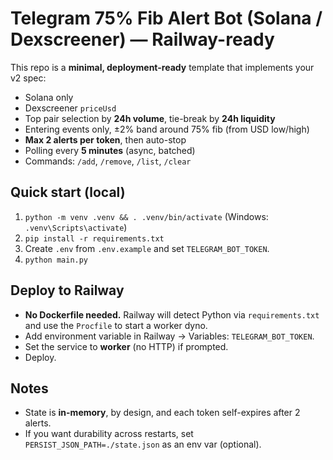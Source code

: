# Telegram 75% Fib Alert Bot (Solana / Dexscreener) — Railway-ready

This repo is a **minimal, deployment-ready** template that implements your v2 spec:
- Solana only
- Dexscreener `priceUsd`
- Top pair selection by **24h volume**, tie-break by **24h liquidity**
- Entering events only, ±2% band around 75% fib (from USD low/high)
- **Max 2 alerts per token**, then auto-stop
- Polling every **5 minutes** (async, batched)
- Commands: `/add`, `/remove`, `/list`, `/clear`

## Quick start (local)
1. `python -m venv .venv && . .venv/bin/activate` (Windows: `.venv\Scripts\activate`)
2. `pip install -r requirements.txt`
3. Create `.env` from `.env.example` and set `TELEGRAM_BOT_TOKEN`.
4. `python main.py`

## Deploy to Railway
- **No Dockerfile needed.** Railway will detect Python via `requirements.txt` and use the `Procfile` to start a worker dyno.
- Add environment variable in Railway → Variables: `TELEGRAM_BOT_TOKEN`.
- Set the service to **worker** (no HTTP) if prompted.
- Deploy.

## Notes
- State is **in-memory**, by design, and each token self-expires after 2 alerts.
- If you want durability across restarts, set `PERSIST_JSON_PATH=./state.json` as an env var (optional).

